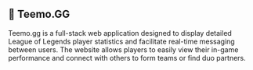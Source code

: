 ## 🌟 Teemo.GG
Teemo.gg is a full-stack web application designed to display detailed League of Legends player statistics and facilitate real-time messaging between users. The website allows players to easily view their in-game performance and connect with others to form teams or find duo partners.
